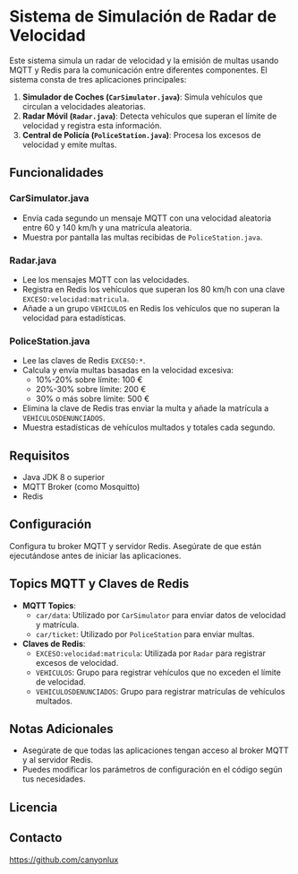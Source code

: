 # Sistema de Simulación de Radar de Velocidad

Este sistema simula un radar de velocidad y la emisión de multas usando MQTT y Redis para la comunicación entre diferentes componentes. El sistema consta de tres aplicaciones principales:

1. **Simulador de Coches (`CarSimulator.java`)**: Simula vehículos que circulan a velocidades aleatorias.
2. **Radar Móvil (`Radar.java`)**: Detecta vehículos que superan el límite de velocidad y registra esta información.
3. **Central de Policía (`PoliceStation.java`)**: Procesa los excesos de velocidad y emite multas.

## Funcionalidades

### CarSimulator.java
- Envía cada segundo un mensaje MQTT con una velocidad aleatoria entre 60 y 140 km/h y una matrícula aleatoria.
- Muestra por pantalla las multas recibidas de `PoliceStation.java`.

### Radar.java
- Lee los mensajes MQTT con las velocidades.
- Registra en Redis los vehículos que superan los 80 km/h con una clave `EXCESO:velocidad:matricula`.
- Añade a un grupo `VEHICULOS` en Redis los vehículos que no superan la velocidad para estadísticas.

### PoliceStation.java
- Lee las claves de Redis `EXCESO:*`.
- Calcula y envía multas basadas en la velocidad excesiva:
    - 10%-20% sobre límite: 100 €
    - 20%-30% sobre límite: 200 €
    - 30% o más sobre límite: 500 €
- Elimina la clave de Redis tras enviar la multa y añade la matrícula a `VEHICULOSDENUNCIADOS`.
- Muestra estadísticas de vehículos multados y totales cada segundo.

## Requisitos

- Java JDK 8 o superior
- MQTT Broker (como Mosquitto)
- Redis

## Configuración

Configura tu broker MQTT y servidor Redis. Asegúrate de que están ejecutándose antes de iniciar las aplicaciones.


## Topics MQTT y Claves de Redis

- **MQTT Topics**:
    - `car/data`: Utilizado por `CarSimulator` para enviar datos de velocidad y matrícula.
    - `car/ticket`: Utilizado por `PoliceStation` para enviar multas.
- **Claves de Redis**:
    - `EXCESO:velocidad:matricula`: Utilizada por `Radar` para registrar excesos de velocidad.
    - `VEHICULOS`: Grupo para registrar vehículos que no exceden el límite de velocidad.
    - `VEHICULOSDENUNCIADOS`: Grupo para registrar matrículas de vehículos multados.

## Notas Adicionales

- Asegúrate de que todas las aplicaciones tengan acceso al broker MQTT y al servidor Redis.
- Puedes modificar los parámetros de configuración en el código según tus necesidades.

## Licencia



## Contacto

https://github.com/canyonlux
